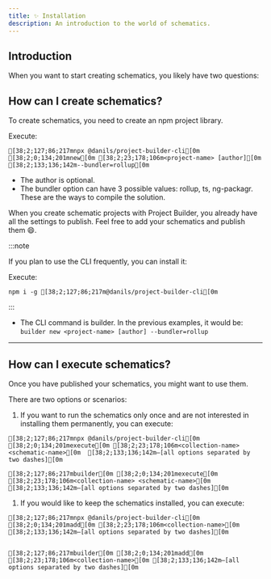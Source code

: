 ```yaml
---
title: ✨ Installation
description: An introduction to the world of schematics.
---
```

## Introduction 
When you want to start creating schematics, you likely have two questions:



## How can I create schematics?

To create schematics, you need to create an npm project library.

Execute:

```ansi title="installation"
[38;2;127;86;217mnpx @danils/project-builder-cli[0m [38;2;0;134;201mnew[0m [38;2;23;178;106m<project-name> [author][0m [38;2;133;136;142m--bundler=rollup[0m
```

- The author is optional.
- The bundler option can have 3 possible values: rollup, ts, ng-packagr. These are the ways to compile the solution.

When you create schematic projects with Project Builder, you already have all the settings to publish. Feel free to add your schematics and publish them 😄.

:::note

If you plan to use the CLI frequently, you can install it:

Execute:

```ansi
npm i -g [38;2;127;86;217m@danils/project-builder-cli[0m 
```
:::

- The CLI command is builder. In the previous examples, it would be: `builder new <project-name> [author] --bundler=rollup`

---

## How can I execute schematics?

Once you have published your schematics, you might want to use them.

There are two options or scenarios:

1. If you want to run the schematics only once and are not interested in installing them permanently, you can execute:

```ansi wrap preserveIndent title="CLI not installed"
[38;2;127;86;217mnpx @danils/project-builder-cli[0m [38;2;0;134;201mexecute[0m [38;2;23;178;106m<collection-name> <schematic-name>[0m  [38;2;133;136;142m—[all options separated by two dashes][0m
```

```ansi title="CLI installed"
[38;2;127;86;217mbuilder[0m [38;2;0;134;201mexecute[0m [38;2;23;178;106m<collection-name> <schematic-name>[0m [38;2;133;136;142m—[all options separated by two dashes][0m
```

1. If you would like to keep the schematics installed, you can execute:

```ansi title="CLI not installed"
[38;2;127;86;217mnpx @danils/project-builder-cli[0m [38;2;0;134;201madd[0m [38;2;23;178;106m<collection-name>[0m [38;2;133;136;142m—[all options separated by two dashes][0m
```

```ansi title="CLI installed"

[38;2;127;86;217mbuilder[0m [38;2;0;134;201madd[0m [38;2;23;178;106m<collection-name>[0m [38;2;133;136;142m—[all options separated by two dashes][0m

```
